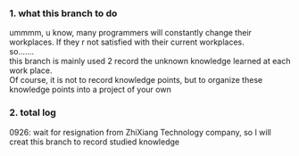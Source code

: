 ### 1. what this branch to do
ummmm, u know, many programmers will constantly change their workplaces. If they r not satisfied with their current workplaces.\
so.......\
this branch is mainly used 2 record the unknown knowledge learned at each work place.\
Of course, it is not to record knowledge points, but to organize these knowledge points into a project of your own
### 2. total log
0926: wait for resignation from ZhiXiang Technology company, so I will creat this branch to record studied knowledge
